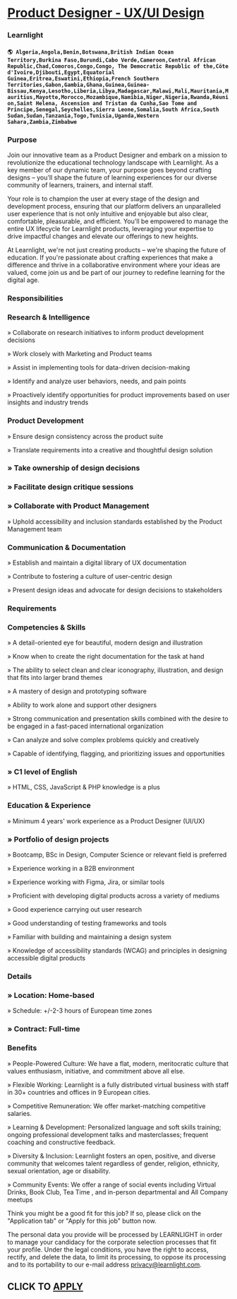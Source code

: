 # [Product Designer - UX/UI Design](https://www.remotewlb.com/apply/product-designer-ux-ui-design-67003)  
### Learnlight  
#### `🌎 Algeria,Angola,Benin,Botswana,British Indian Ocean Territory,Burkina Faso,Burundi,Cabo Verde,Cameroon,Central African Republic,Chad,Comoros,Congo,Congo, The Democratic Republic of the,Côte d'Ivoire,Djibouti,Egypt,Equatorial Guinea,Eritrea,Eswatini,Ethiopia,French Southern Territories,Gabon,Gambia,Ghana,Guinea,Guinea-Bissau,Kenya,Lesotho,Liberia,Libya,Madagascar,Malawi,Mali,Mauritania,Mauritius,Mayotte,Morocco,Mozambique,Namibia,Niger,Nigeria,Rwanda,Réunion,Saint Helena, Ascension and Tristan da Cunha,Sao Tome and Principe,Senegal,Seychelles,Sierra Leone,Somalia,South Africa,South Sudan,Sudan,Tanzania,Togo,Tunisia,Uganda,Western Sahara,Zambia,Zimbabwe`  

### Purpose

Join our innovative team as a Product Designer and embark on a mission to revolutionize the educational technology landscape with Learnlight. As a key member of our dynamic team, your purpose goes beyond crafting designs – you'll shape the future of learning experiences for our diverse community of learners, trainers, and internal staff.

Your role is to champion the user at every stage of the design and development process, ensuring that our platform delivers an unparalleled user experience that is not only intuitive and enjoyable but also clear, comfortable, pleasurable, and efficient. You'll be empowered to manage the entire UX lifecycle for Learnlight products, leveraging your expertise to drive impactful changes and elevate our offerings to new heights.

At Learnlight, we're not just creating products – we're shaping the future of education. If you're passionate about crafting experiences that make a difference and thrive in a collaborative environment where your ideas are valued, come join us and be part of our journey to redefine learning for the digital age.

### Responsibilities

### Research & Intelligence

» Collaborate on research initiatives to inform product development decisions

» Work closely with Marketing and Product teams

» Assist in implementing tools for data-driven decision-making

» Identify and analyze user behaviors, needs, and pain points

» Proactively identify opportunities for product improvements based on user insights and industry trends

### Product Development

» Ensure design consistency across the product suite

» Translate requirements into a creative and thoughtful design solution

### » Take ownership of design decisions

### » Facilitate design critique sessions

### » Collaborate with Product Management

» Uphold accessibility and inclusion standards established by the Product Management team

### Communication & Documentation

» Establish and maintain a digital library of UX documentation

» Contribute to fostering a culture of user-centric design

» Present design ideas and advocate for design decisions to stakeholders

### Requirements

### Competencies & Skills

» A detail-oriented eye for beautiful, modern design and illustration

» Know when to create the right documentation for the task at hand

» The ability to select clean and clear iconography, illustration, and design that fits into larger brand themes

» A mastery of design and prototyping software

» Ability to work alone and support other designers

» Strong communication and presentation skills combined with the desire to be engaged in a fast-paced international organization

» Can analyze and solve complex problems quickly and creatively

» Capable of identifying, flagging, and prioritizing issues and opportunities

### » C1 level of English

» HTML, CSS, JavaScript & PHP knowledge is a plus

### Education & Experience

» Minimum 4 years' work experience as a Product Designer (UI/UX)

### » Portfolio of design projects

» Bootcamp, BSc in Design, Computer Science or relevant field is preferred

» Experience working in a B2B environment

» Experience working with Figma, Jira, or similar tools

» Proficient with developing digital products across a variety of mediums

» Good experience carrying out user research

» Good understanding of testing frameworks and tools

» Familiar with building and maintaining a design system

» Knowledge of accessibility standards (WCAG) and principles in designing accessible digital products

### Details

### » Location: Home-based

» Schedule: +/-2-3 hours of European time zones

### » Contract: Full-time

### Benefits

» People-Powered Culture: We have a flat, modern, meritocratic culture that values enthusiasm, initiative, and commitment above all else.

» Flexible Working: Learnlight is a fully distributed virtual business with staff in 30+ countries and offices in 9 European cities.

» Competitive Remuneration: We offer market-matching competitive salaries.

» Learning & Development: Personalized language and soft skills training; ongoing professional development talks and masterclasses; frequent coaching and constructive feedback.

» Diversity & Inclusion: Learnlight fosters an open, positive, and diverse community that welcomes talent regardless of gender, religion, ethnicity, sexual orientation, age or disability.

» Community Events: We offer a range of social events including Virtual Drinks, Book Club, Tea Time , and in-person departmental and All Company meetups

Think you might be a good fit for this job? If so, please click on the "Application tab" or "Apply for this job" button now.

The personal data you provide will be processed by LEARNLIGHT in order to manage your candidacy for the corporate selection processes that fit your profile. Under the legal conditions, you have the right to access, rectify, and delete the data, to limit its processing, to oppose its processing and to its portability to our e-mail address privacy@learnlight.com.

  
## CLICK TO [APPLY](https://www.remotewlb.com/apply/product-designer-ux-ui-design-67003)

